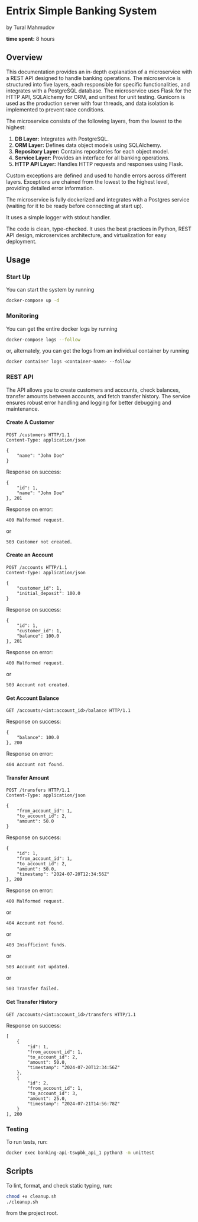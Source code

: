 # Entrix Simple Banking System

by Tural Mahmudov

**time spent:** 8 hours

## Overview

This documentation provides an in-depth explanation of a microservice with a REST API designed to handle banking operations. The microservice is structured into five layers, each responsible for specific functionalities, and integrates with a PostgreSQL database. The microservice uses Flask for the HTTP API, SQLAlchemy for ORM, and unittest for unit testing. Gunicorn is used as the production server with four threads, and data isolation is implemented to prevent race conditions.

The microservice consists of the following layers, from the lowest to the highest:

1. **DB Layer:** Integrates with PostgreSQL.
2. **ORM Layer:** Defines data object models using SQLAlchemy.
3. **Repository Layer:** Contains repositories for each object model.
4. **Service Layer:** Provides an interface for all banking operations.
5. **HTTP API Layer:** Handles HTTP requests and responses using Flask.

Custom exceptions are defined and used to handle errors across different layers. Exceptions are chained from the lowest to the highest level, providing detailed error information.

The microservice is fully dockerized and integrates with a Postgres service (waiting for it to be ready before connecting at start up).

It uses a simple logger with stdout handler.

The code is clean, type-checked. It uses the best practices in Python, REST API design, microservices architecture, and virtualization for easy deployment.

## Usage

### Start Up

You can start the system by running

```sh
docker-compose up -d
```

### Monitoring

You can get the entire docker logs by running

```sh
docker-compose logs --follow
```

or, alternately, you can get the logs from an individual container by running

```sh
docker container logs <container-name> --follow
```

### REST API

The API allows you to create customers and accounts, check balances, transfer amounts between accounts, and fetch transfer history. The service ensures robust error handling and logging for better debugging and maintenance.

#### Create A Customer

```http
POST /customers HTTP/1.1
Content-Type: application/json

{
    "name": "John Doe"
}
```

Response on success:

```http
{
    "id": 1,
    "name": "John Doe"
}, 201
```

Response on error:

```
400 Malformed request.
```

or

```
503 Customer not created.
```

#### Create an Account

```http
POST /accounts HTTP/1.1
Content-Type: application/json

{
    "customer_id": 1,
    "initial_deposit": 100.0
}
```

Response on success:

```http
{
    "id": 1,
    "customer_id": 1,
    "balance": 100.0
}, 201
```

Response on error:

```
400 Malformed request.
```

or

```
503 Account not created.
```

#### Get Account Balance

```http
GET /accounts/<int:account_id>/balance HTTP/1.1
```

Response on success:

```http
{
    "balance": 100.0
}, 200
```

Response on error:

```
404 Account not found.
```

#### Transfer Amount

```http
POST /transfers HTTP/1.1
Content-Type: application/json

{
    "from_account_id": 1,
    "to_account_id": 2,
    "amount": 50.0
}
```

Response on success:

```http
{
    "id": 1,
    "from_account_id": 1,
    "to_account_id": 2,
    "amount": 50.0,
    "timestamp": "2024-07-20T12:34:56Z"
}, 200
```

Response on error:

```
400 Malformed request.
```

or

```
404 Account not found.
```

or

```
403 Insufficient funds.
```

or

```
503 Account not updated.
```

or

```
503 Transfer failed.
```

#### Get Transfer History

```http
GET /accounts/<int:account_id>/transfers HTTP/1.1
```

Response on success:

```http
[
    {
        "id": 1,
        "from_account_id": 1,
        "to_account_id": 2,
        "amount": 50.0,
        "timestamp": "2024-07-20T12:34:56Z"
    },
    {
        "id": 2,
        "from_account_id": 1,
        "to_account_id": 3,
        "amount": 25.0,
        "timestamp": "2024-07-21T14:56:78Z"
    }
], 200
```

### Testing

To run tests, run:

```sh
docker exec banking-api-tswpbk_api_1 python3 -m unittest
```

## Scripts

To lint, format, and check static typing, run:

```sh
chmod +x cleanup.sh
./cleanup.sh
```

from the project root.
